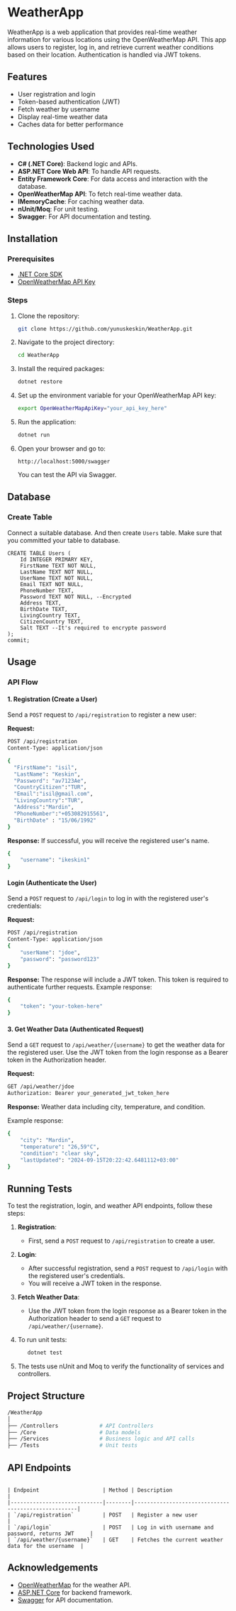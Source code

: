 ﻿# WeatherApp

WeatherApp is a web application that provides real-time weather information for various locations using the OpenWeatherMap API. This app allows users to register, log in, and retrieve current weather conditions based on their location. Authentication is handled via JWT tokens.

## Features

- User registration and login
- Token-based authentication (JWT)
- Fetch weather by username
- Display real-time weather data
- Caches data for better performance

## Technologies Used

- **C# (.NET Core)**: Backend logic and APIs.
- **ASP.NET Core Web API**: To handle API requests.
- **Entity Framework Core**: For data access and interaction with the database.
- **OpenWeatherMap API**: To fetch real-time weather data.
- **IMemoryCache**: For caching weather data.
- **nUnit/Moq**: For unit testing.
- **Swagger**: For API documentation and testing.

## Installation

### Prerequisites
- [.NET Core SDK](https://dotnet.microsoft.com/download)
- [OpenWeatherMap API Key](https://openweathermap.org/api)

### Steps

1. Clone the repository:
    ```bash
    git clone https://github.com/yunuskeskin/WeatherApp.git
    ```

2. Navigate to the project directory:
    ```bash
    cd WeatherApp
    ```

3. Install the required packages:
    ```bash
    dotnet restore
    ```

4. Set up the environment variable for your OpenWeatherMap API key:
    ```bash
    export OpenWeatherMapApiKey="your_api_key_here"
    ```

5. Run the application:
    ```bash
    dotnet run
    ```

6. Open your browser and go to:
    ```
    http://localhost:5000/swagger
    ```
    You can test the API via Swagger.

## Database
### Create Table
Connect a suitable database. And then create `Users` table.
Make sure that you committed your table to database.
```
CREATE TABLE Users (
	Id INTEGER PRIMARY KEY,
	FirstName TEXT NOT NULL,
	LastName TEXT NOT NULL,
	UserName TEXT NOT NULL,
	Email TEXT NOT NULL,
	PhoneNumber TEXT,
	Password TEXT NOT NULL, --Encrypted
	Address TEXT,
	BirthDate TEXT,
	LivingCountry TEXT,
	CitizenCountry TEXT,
	Salt TEXT --It's required to encrypte password
);
commit;
```

## Usage

### API Flow

#### 1. Registration (Create a User)
Send a `POST` request to `/api/registration` to register a new user:

**Request:**
```bash
POST /api/registration
Content-Type: application/json

{
  "FirstName": "isil",
  "LastName": "Keskin",
  "Password": "av7123Ae",
  "CountryCitizen":"TUR",
  "Email":"isil@gmail.com",
  "LivingCountry":"TUR",
  "Address":"Mardin",
  "PhoneNumber":"+053082915561",
  "BirthDate" : "15/06/1992"
}
```

**Response:** If successful, you will receive the registered user's name.
```bash
{
    "username": "ikeskin1"
}
```

#### Login (Authenticate the User)
Send a `POST` request to `/api/login` to log in with the registered user's credentials:

**Request:**
```bash
POST /api/registration
Content-Type: application/json
{
    "userName": "jdoe",
    "password": "password123"
}
```
**Response:** The response will include a JWT token. This token is required to authenticate further requests.
Example response:
```bash
{
    "token": "your-token-here"
}
```

#### 3. Get Weather Data (Authenticated Request)
Send a `GET` request to `/api/weather/{username}` to get the weather data for the registered user. Use the JWT token from the login response as a Bearer token in the Authorization header.

**Request:**
```bash
GET /api/weather/jdoe
Authorization: Bearer your_generated_jwt_token_here
```

**Response:** Weather data including city, temperature, and condition. 

Example response:
```bash
{
    "city": "Mardin",
    "temperature": "26,59°C",
    "condition": "clear sky",
    "lastUpdated": "2024-09-15T20:22:42.6481112+03:00"
}
```

## Running Tests

To test the registration, login, and weather API endpoints, follow these steps:

1. **Registration**:
   - First, send a `POST` request to `/api/registration` to create a user.

2. **Login**:
   - After successful registration, send a `POST` request to `/api/login` with the registered user's credentials.
   - You will receive a JWT token in the response.

3. **Fetch Weather Data**:
   - Use the JWT token from the login response as a Bearer token in the Authorization header to send a `GET` request to `/api/weather/{username}`.

4. To run unit tests:
    ```bash
       dotnet test
    ```
5. The tests use nUnit and Moq to verify the functionality of services and controllers.

## Project Structure
```bash
/WeatherApp
│
├── /Controllers             # API Controllers
├── /Core                    # Data models
├── /Services                # Business logic and API calls
├── /Tests                   # Unit tests
```


## API Endpoints

```

| Endpoint                    | Method | Description                                        |
|-----------------------------|--------|----------------------------------------------------|
| `/api/registration`         | POST   | Register a new user                                |
| `/api/login`                | POST   | Log in with username and password, returns JWT     |
| `/api/weather/{username}`   | GET    | Fetches the current weather data for the username  |
```

## Acknowledgements

- [OpenWeatherMap](https://openweathermap.org/) for the weather API.
- [ASP.NET Core](https://dotnet.microsoft.com/apps/aspnet) for backend framework.
- [Swagger](https://swagger.io/) for API documentation.
